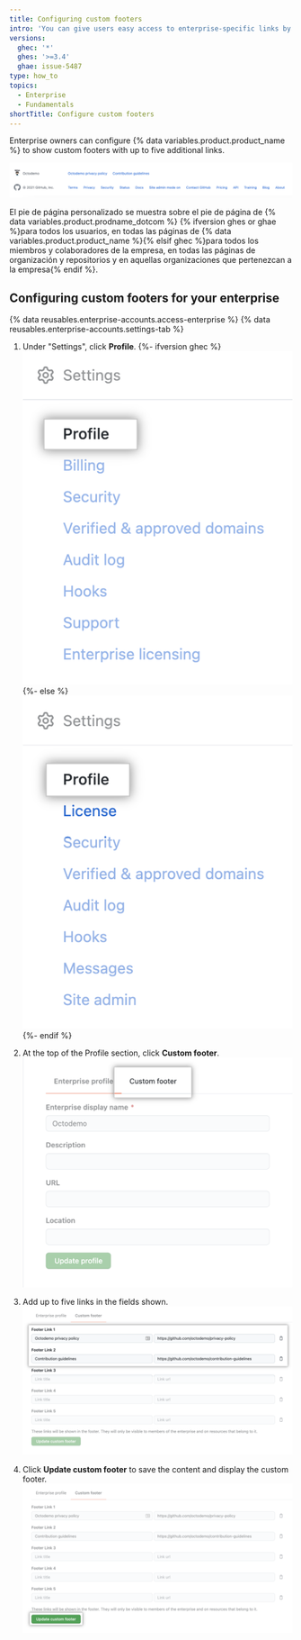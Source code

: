 ```yaml
---
title: Configuring custom footers
intro: 'You can give users easy access to enterprise-specific links by adding custom footers to {% data variables.product.product_name %}.'
versions:
  ghec: '*'
  ghes: '>=3.4'
  ghae: issue-5487
type: how_to
topics:
  - Enterprise
  - Fundamentals
shortTitle: Configure custom footers
---
```


Enterprise owners can configure {% data variables.product.product_name %} to show custom footers with up to five additional links.

![Custom footer](/assets/images/enterprise/custom-footer/octodemo-footer.png)

El pie de página personalizado se muestra sobre el pie de página de {% data variables.product.prodname_dotcom %} {% ifversion ghes or ghae %}para todos los usuarios, en todas las páginas de {% data variables.product.product_name %}{% elsif ghec %}para todos los miembros y colaboradores de la empresa, en todas las páginas de organización y repositorios y en aquellas organizaciones que pertenezcan a la empresa{% endif %}.

## Configuring custom footers for your enterprise

{% data reusables.enterprise-accounts.access-enterprise %}
{% data reusables.enterprise-accounts.settings-tab %}

1. Under "Settings", click **Profile**.
{%- ifversion ghec %}
![Ajustes de perfil empresarial](/assets/images/enterprise/custom-footer/enterprise-profile-ghec.png)
{%- else %}
![Ajustes de perfil empresarial](/assets/images/enterprise/custom-footer/enterprise-profile-ghes.png)
{%- endif %}

1. At the top of the Profile section, click **Custom footer**. ![Custom footer section](/assets/images/enterprise/custom-footer/custom-footer-section.png)

1. Add up to five links in the fields shown. ![Add footer links](/assets/images/enterprise/custom-footer/add-footer-links.png)

1. Click **Update custom footer** to save the content and display the custom footer. ![Update custom footer](/assets/images/enterprise/custom-footer/update-custom-footer.png)
